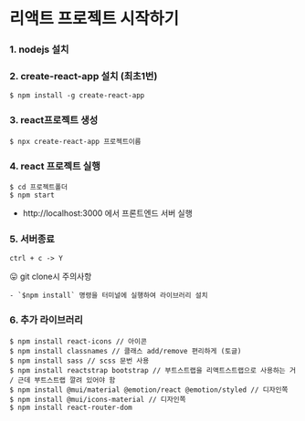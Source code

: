 # 리액트 프로젝트 시작하기

### 1. nodejs 설치
### 2. create-react-app 설치 (최초1번)
```
$ npm install -g create-react-app
```
### 3. react프로젝트 생성
```
$ npx create-react-app 프로젝트이름
```
### 4. react 프로젝트 실행
```
$ cd 프로젝트폴더
$ npm start
```
- http://localhost:3000 에서 프론트엔드 서버 실행
### 5. 서버종료
```
ctrl + c -> Y
```

😛 git clone시 주의사항
```
- `$npm install` 명령을 터미널에 실행하여 라이브러리 설치
```

### 6. 추가 라이브러리
```
$ npm install react-icons // 아이콘
$ npm install classnames // 클래스 add/remove 편리하게 (토글)
$ npm install sass // scss 문번 사용
$ npm install reactstrap bootstrap // 부트스트랩을 리액트스트랩으로 사용하는 거 / 근데 부트스트랩 깔려 있어야 함
$ npm install @mui/material @emotion/react @emotion/styled // 디자인쪽
$ npm install @mui/icons-material // 디자인쪽
$ npm install react-router-dom  
```
